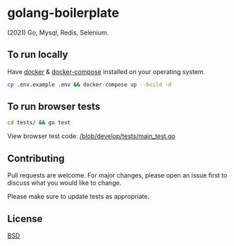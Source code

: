 # golang-boilerplate

(2021) Go, Mysql, Redis, Selenium.

## To run locally

Have [docker](https://docs.docker.com/engine/install/) & [docker-compose](https://docs.docker.com/compose/install/) installed on your operating system.

```bash
cp .env.example .env && docker-compose up --build -d
```

## To run browser tests

```bash
cd tests/ && go test
```

View browser test code: [/blob/develop/tests/main_test.go](https://github.com/kkamara/golang-app/blob/develop/tests/main_test.go)

## Contributing
Pull requests are welcome. For major changes, please open an issue first to discuss what you would like to change.

Please make sure to update tests as appropriate.

## License
[BSD](https://opensource.org/licenses/BSD-3-Clause)
